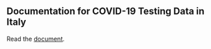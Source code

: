 ## Documentation for COVID-19 Testing Data in Italy

Read the [document](https://pitmonticone.github.io/covid-italy/owid-testing-italy.html).

